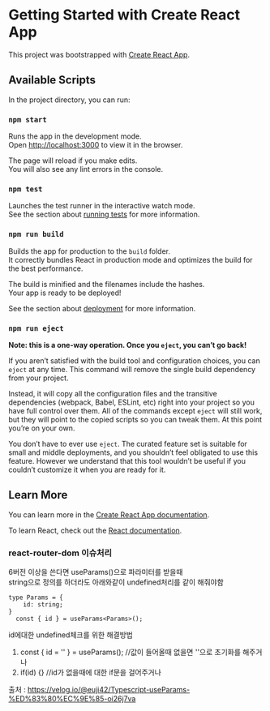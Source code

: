# Getting Started with Create React App

This project was bootstrapped with [Create React App](https://github.com/facebook/create-react-app).

## Available Scripts

In the project directory, you can run:

### `npm start`

Runs the app in the development mode.\
Open [http://localhost:3000](http://localhost:3000) to view it in the browser.

The page will reload if you make edits.\
You will also see any lint errors in the console.

### `npm test`

Launches the test runner in the interactive watch mode.\
See the section about [running tests](https://facebook.github.io/create-react-app/docs/running-tests) for more information.

### `npm run build`

Builds the app for production to the `build` folder.\
It correctly bundles React in production mode and optimizes the build for the best performance.

The build is minified and the filenames include the hashes.\
Your app is ready to be deployed!

See the section about [deployment](https://facebook.github.io/create-react-app/docs/deployment) for more information.

### `npm run eject`

**Note: this is a one-way operation. Once you `eject`, you can’t go back!**

If you aren’t satisfied with the build tool and configuration choices, you can `eject` at any time. This command will remove the single build dependency from your project.

Instead, it will copy all the configuration files and the transitive dependencies (webpack, Babel, ESLint, etc) right into your project so you have full control over them. All of the commands except `eject` will still work, but they will point to the copied scripts so you can tweak them. At this point you’re on your own.

You don’t have to ever use `eject`. The curated feature set is suitable for small and middle deployments, and you shouldn’t feel obligated to use this feature. However we understand that this tool wouldn’t be useful if you couldn’t customize it when you are ready for it.

## Learn More

You can learn more in the [Create React App documentation](https://facebook.github.io/create-react-app/docs/getting-started).

To learn React, check out the [React documentation](https://reactjs.org/).


### react-router-dom 이슈처리
6버전 이상을 쓴다면 useParams()으로 파라미터를 받을때  
string으로 정의를 하더라도 아래와같이 undefined처리를 같이 해줘야함

```
type Params = {
    id: string;
}
  const { id } = useParams<Params>();
```

id에대한 undefined체크를 위한 해결방법
1. const { id = '' } = useParams<Params>(); //값이 들어올때 없을면 ''으로 초기화를 해주거나
2. if(id) {}                                //id가 없을때에 대한 if문을 걸어주거나


출처 : https://velog.io/@euji42/Typescript-useParams-%ED%83%80%EC%9E%85-oi26j7va